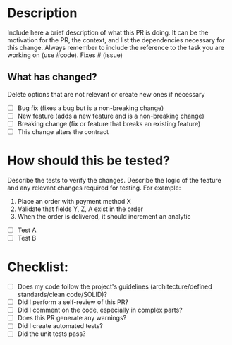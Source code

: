 # Description

Include here a brief description of what this PR is doing. It can be the motivation for the PR, the context, and list the dependencies necessary for this change. Always remember to include the reference to the task you are working on (use #code).
Fixes # (issue)

## What has changed?

Delete options that are not relevant or create new ones if necessary

- [ ] Bug fix (fixes a bug but is a non-breaking change)
- [ ] New feature (adds a new feature and is a non-breaking change)
- [ ] Breaking change (fix or feature that breaks an existing feature)
- [ ] This change alters the contract

# How should this be tested?

Describe the tests to verify the changes. Describe the logic of the feature and any relevant changes required for testing.
For example:

1. Place an order with payment method X
2. Validate that fields Y, Z, A exist in the order
3. When the order is delivered, it should increment an analytic

- [ ] Test A
- [ ] Test B

# Checklist:

- [ ] Does my code follow the project's guidelines (architecture/defined standards/clean code/SOLID)?
- [ ] Did I perform a self-review of this PR?
- [ ] Did I comment on the code, especially in complex parts?
- [ ] Does this PR generate any warnings?
- [ ] Did I create automated tests?
- [ ] Did the unit tests pass?
